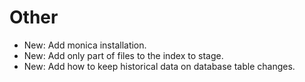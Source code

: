 # Other

* New: Add monica installation.
* New: Add only part of files to the index to stage.
* New: Add how to keep historical data on database table changes.